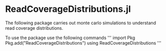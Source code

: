 # ReadCoverageDistributions.jl

The following package carries out monte carlo simulations to understand read coverage distributions.

To use the package use the following commands
'''
import Pkg
Pkg.add("ReadCoverageDistributions")
using ReadCoverageDistributions
'''
